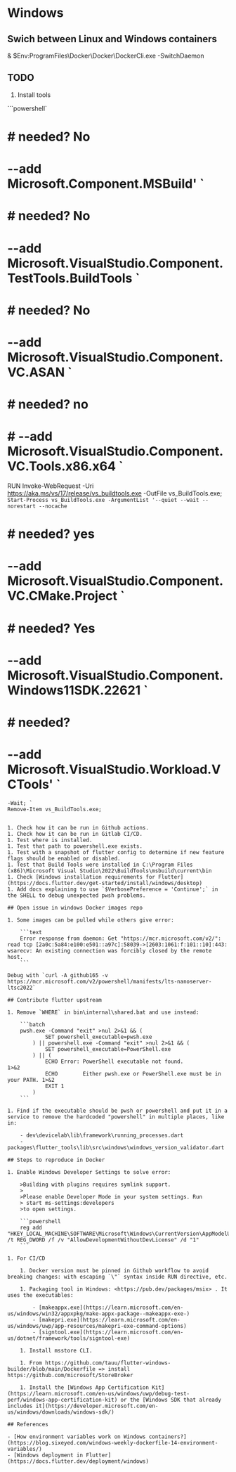 # Windows

## Swich between Linux and Windows containers

& $Env:ProgramFiles\Docker\Docker\DockerCli.exe -SwitchDaemon

## TODO

1. Install tools

```powershell`
   # # needed? No
#    --add Microsoft.Component.MSBuild' `
   # # needed? No
   # --add Microsoft.VisualStudio.Component.TestTools.BuildTools `
   # # needed? No
   # --add Microsoft.VisualStudio.Component.VC.ASAN `
   # # needed? no
   # # --add Microsoft.VisualStudio.Component.VC.Tools.x86.x64 `
RUN Invoke-WebRequest -Uri https://aka.ms/vs/17/release/vs_buildtools.exe -OutFile vs_BuildTools.exe; `
    Start-Process vs_BuildTools.exe -ArgumentList '--quiet --wait --norestart --nocache `
   # # needed? yes
   # --add Microsoft.VisualStudio.Component.VC.CMake.Project `
   # # needed? Yes
   # --add Microsoft.VisualStudio.Component.Windows11SDK.22621 `
   # # needed?
   # --add Microsoft.VisualStudio.Workload.VCTools' `
    -Wait; `
    Remove-Item vs_BuildTools.exe;
```

1. Check how it can be run in Github actions.
1. Check how it can be run in Gitlab CI/CD.
1. Test where is installed.
1. Test that path to powershell.exe exists.
1. Test with a snapshot of flutter config to determine if new feature flags should be enabled or disabled.
1. Test that Build Tools were installed in C:\Program Files (x86)\Microsoft Visual Studio\2022\BuildTools\msbuild\current\bin
1. Check [Windows installation requirements for Flutter](https://docs.flutter.dev/get-started/install/windows/desktop)
1. Add docs explaining to use `$VerbosePreference = 'Continue';` in the SHELL to debug unexpected pwsh problems.

## Open issue in windows Docker images repo

1. Some images can be pulled while others give error:

    ```text
    Error response from daemon: Get "https://mcr.microsoft.com/v2/": read tcp [2a0c:5a84:e100:e501::a97c]:58039->[2603:1061:f:101::10]:443: wsarecv: An existing connection was forcibly closed by the remote host.
    ```

Debug with `curl -A github165 -v https://mcr.microsoft.com/v2/powershell/manifests/lts-nanoserver-ltsc2022`

## Contribute flutter upstream

1. Remove `WHERE` in bin\internal\shared.bat and use instead:

    ```batch
    pwsh.exe -Command "exit" >nul 2>&1 && (
            SET powershell_executable=pwsh.exe
        ) || powershell.exe -Command "exit" >nul 2>&1 && (
            SET powershell_executable=PowerShell.exe
        ) || (
            ECHO Error: PowerShell executable not found.                        1>&2
            ECHO        Either pwsh.exe or PowerShell.exe must be in your PATH. 1>&2
            EXIT 1
        )
    ```

1. Find if the executable should be pwsh or powershell and put it in a service to remove the hardcoded "powershell" in multiple places, like in:

    - dev\devicelab\lib\framework\running_processes.dart
    - packages\flutter_tools\lib\src\windows\windows_version_validator.dart

## Steps to reproduce in Docker

1. Enable Windows Developer Settings to solve error:

    >Building with plugins requires symlink support.
    >
    >Please enable Developer Mode in your system settings. Run
    > start ms-settings:developers
    >to open settings.

    ```powershell
    reg add "HKEY_LOCAL_MACHINE\SOFTWARE\Microsoft\Windows\CurrentVersion\AppModelUnlock" /t REG_DWORD /f /v "AllowDevelopmentWithoutDevLicense" /d "1"
    ```

1. For CI/CD

    1. Docker version must be pinned in Github workflow to avoid breaking changes: with escaping `\"` syntax inside RUN directive, etc.

    1. Packaging tool in Windows: <https://pub.dev/packages/msix> . It uses the executables:

        - [makeappx.exe](https://learn.microsoft.com/en-us/windows/win32/appxpkg/make-appx-package--makeappx-exe-)
        - [makepri.exe](https://learn.microsoft.com/en-us/windows/uwp/app-resources/makepri-exe-command-options)
        - [signtool.exe](https://learn.microsoft.com/en-us/dotnet/framework/tools/signtool-exe)

    1. Install msstore CLI.

    1. From https://github.com/tauu/flutter-windows-builder/blob/main/Dockerfile => install https://github.com/microsoft/StoreBroker

    1. Install the [Windows App Certification Kit](https://learn.microsoft.com/en-us/windows/uwp/debug-test-perf/windows-app-certification-kit) or the [Windows SDK that already includes it](https://developer.microsoft.com/en-us/windows/downloads/windows-sdk/)

## References

- [How environment variables work on Windows containers?](https://blog.sixeyed.com/windows-weekly-dockerfile-14-environment-variables/)
- [Windows deployment in Flutter](https://docs.flutter.dev/deployment/windows)

